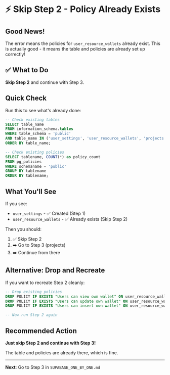 # ⚡ Skip Step 2 - Policy Already Exists

## Good News!

The error means the policies for `user_resource_wallets` already exist. This is actually good - it means the table and policies are already set up correctly!

## ✅ What to Do

**Skip Step 2** and continue with Step 3.

## Quick Check

Run this to see what's already done:

```sql
-- Check existing tables
SELECT table_name 
FROM information_schema.tables 
WHERE table_schema = 'public' 
AND table_name IN ('user_settings', 'user_resource_wallets', 'projects', 'project_members', 'stories')
ORDER BY table_name;

-- Check existing policies
SELECT tablename, COUNT(*) as policy_count
FROM pg_policies 
WHERE schemaname = 'public'
GROUP BY tablename
ORDER BY tablename;
```

## What You'll See

If you see:
- `user_settings` - ✅ Created (Step 1)
- `user_resource_wallets` - ✅ Already exists (Skip Step 2)

Then you should:
1. ✅ Skip Step 2
2. ➡️ Go to Step 3 (projects)
3. ➡️ Continue from there

## Alternative: Drop and Recreate

If you want to recreate Step 2 cleanly:

```sql
-- Drop existing policies
DROP POLICY IF EXISTS "Users can view own wallet" ON user_resource_wallets;
DROP POLICY IF EXISTS "Users can update own wallet" ON user_resource_wallets;
DROP POLICY IF EXISTS "Users can insert own wallet" ON user_resource_wallets;

-- Now run Step 2 again
```

## Recommended Action

**Just skip Step 2 and continue with Step 3!**

The table and policies are already there, which is fine.

---

**Next**: Go to Step 3 in `SUPABASE_ONE_BY_ONE.md`
